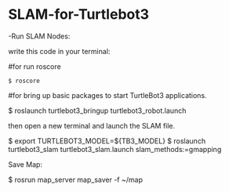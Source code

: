 # SLAM-for-Turtlebot3

-Run SLAM Nodes: 

write this code in your terminal:

#for run roscore 
```
$ roscore
```
#for bring up basic packages to start TurtleBot3 applications.

$ roslaunch turtlebot3_bringup turtlebot3_robot.launch

then open a new terminal and launch the SLAM file.

$ export TURTLEBOT3_MODEL=${TB3_MODEL}
$ roslaunch turtlebot3_slam turtlebot3_slam.launch slam_methods:=gmapping

Save Map:  

$ rosrun map_server map_saver -f ~/map
